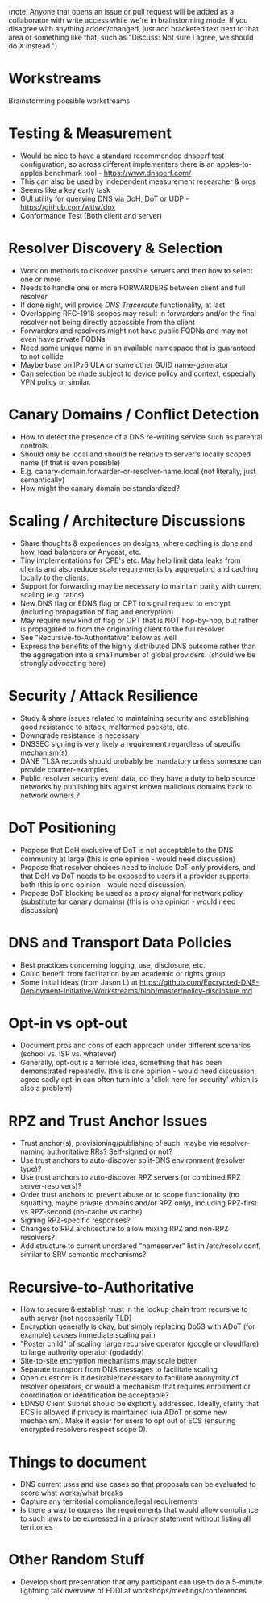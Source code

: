 (note: Anyone that opens an issue or pull request will be added as a collaborator with write access while we're in brainstorming mode. If you disagree with anything added/changed, just add bracketed text next to that area or something like that, such as "Discuss: Not sure I agree, we should do X instead.")


# Workstreams
Brainstorming possible workstreams

# Testing & Measurement
- Would be nice to have a standard recommended dnsperf test configuration, so across different implementers there is an apples-to-apples benchmark tool - https://www.dnsperf.com/
- This can also be used by independent measurement researcher & orgs 
- Seems like a key early task
- GUI utility for querying DNS via DoH, DoT or UDP - https://github.com/wttw/dox
- Conformance Test (Both client and server)

# Resolver Discovery & Selection
- Work on methods to discover possible servers and then how to select one or more
- Needs to handle one or more FORWARDERS between client and full resolver
- If done right, will provide _DNS Traceroute_ functionality, at last
- Overlapping RFC-1918 scopes may result in forwarders and/or the final resolver not being directly accessible from the client
- Forwarders and resolvers might not have public FQDNs and may not even have private FQDNs
- Need some unique name in an available namespace that is guaranteed to not collide
- Maybe base on IPv6 ULA or some other GUID name-generator
- Can selection be made subject to device policy and context, especially VPN policy or similar.

# Canary Domains / Conflict Detection
- How to detect the presence of a DNS re-writing service such as parental controls
- Should only be local and should be relative to server's locally scoped name (if that is even possible)
- E.g. canary-domain.forwarder-or-resolver-name.local (not literally, just semantically)
- How might the canary domain be standardized?

# Scaling / Architecture Discussions
- Share thoughts & experiences on designs, where caching is done and how, load balancers or Anycast, etc.
- Tiny implementations for CPE's etc. May help limit data leaks from clients and also reduce scale requirements by aggregating and caching locally to the clients.
- Support for forwarding may be necessary to maintain parity with current scaling (e.g. ratios)
- New DNS flag or EDNS flag or OPT to signal request to encrypt (including propagation of flag and encryption)
- May require new kind of flag or OPT that is NOT hop-by-hop, but rather is propagated to from the originating client to the full resolver
- See "Recursive-to-Authoritative" below as well
- Express the benefits of the highly distributed DNS outcome rather than the aggregation into a small number of global providers. (should we be strongly advocating here)

# Security / Attack Resilience
- Study & share issues related to maintaining security and establishing good resistance to attack, malformed packets, etc.
- Downgrade resistance is necessary
- DNSSEC signing is very likely a requirement regardless of specific mechanism(s)
- DANE TLSA records should probably be mandatory unless someone can provide counter-examples
- Public resolver security event data, do they have a duty to help source networks by publishing hits against known malicious domains back to network owners ?

# DoT Positioning
- Propose that DoH exclusive of DoT is not acceptable to the DNS community at large (this is one opinion - would need discussion)
- Propose that resolver choices need to include DoT-only providers, and that DoH vs DoT needs to be exposed to users if a provider supports both (this is one opinion - would need discussion)
- Propose DoT blocking be used as a proxy signal for network policy (substitute for canary domains) (this is one opinion - would need discussion)

# DNS and Transport Data Policies
- Best practices concerning logging, use, disclosure, etc.
- Could benefit from facilitation by an academic or rights group
- Some initial ideas (from Jason L) at https://github.com/Encrypted-DNS-Deployment-Initiative/Workstreams/blob/master/policy-disclosure.md

# Opt-in vs opt-out
- Document pros and cons of each approach under different scenarios (school vs. ISP vs. whatever)
- Generally, opt-out is a terrible idea, something that has been demonstrated repeatedly. (this is one opinion - would need discussion, agree sadly opt-in can often turn into a 'click here for security' which is also a problem)

# RPZ and Trust Anchor Issues
- Trust anchor(s), provisioning/publishing of such, maybe via resolver-naming authoritative RRs? Self-signed or not?
- Use trust anchors to auto-discover split-DNS environment (resolver type)?
- Use trust anchors to auto-discover RPZ servers (or combined RPZ server-resolvers)?
- Order trust anchors to prevent abuse or to scope functionality (no squatting, maybe private domains and/or RPZ only), including RPZ-first vs RPZ-second (no-cache vs cache)
- Signing RPZ-specific responses?
- Changes to RPZ architecture to allow mixing RPZ and non-RPZ resolvers?
- Add structure to current unordered "nameserver" list in /etc/resolv.conf, similar to SRV semantic mechanisms?

# Recursive-to-Authoritative
- How to secure & establish trust in the lookup chain from recursive to auth server (not necessarily TLD)
- Encryption generally is okay, but simply replacing Do53 with ADoT (for example) causes immediate scaling pain 
- "Poster child" of scaling: large recursive operator (google or cloudflare) to large authority operator (godaddy)
- Site-to-site encryption mechanisms may scale better
- Separate transport from DNS messages to facilitate scaling
- Open question: is it desirable/necessary to facilitate anonymity of resolver operators, or would a mechanism that requires enrollment or coordination or identification be acceptable?
- EDNS0 Client Subnet should be explicitly addressed.  Ideally, clarify that ECS is allowed if privacy is maintained (via ADoT or some new mechanism).  Make it easier for users to opt out of ECS (ensuring encrypted resolvers respect scope 0).

# Things to document
- DNS current uses and use cases so that proposals can be evaluated to score what works/what breaks
- Capture any territorial compliance/legal requirements
- Is there a way to express the requirements that would allow compliance to such laws to be expressed in a privacy statement without listing all territories

# Other Random Stuff
- Develop short presentation that any participant can use to do a 5-minute lightning talk overview of EDDI at workshops/meetings/conferences
